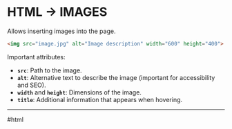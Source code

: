 # HTML -> IMAGES

Allows inserting images into the page.
```html
<img src="image.jpg" alt="Image description" width="600" height="400">
```
Important attributes:

- **`src`**: Path to the image.
- **`alt`**: Alternative text to describe the image (important for accessibility and SEO).
- **`width`** and **`height`**: Dimensions of the image.
- **`title`**: Additional information that appears when hovering.

- - -
#html